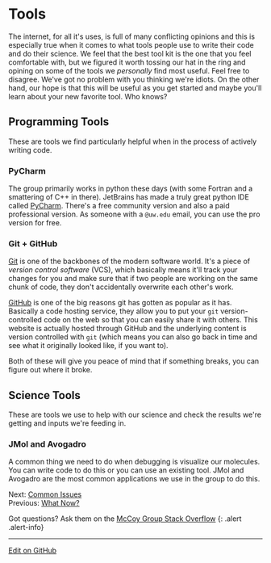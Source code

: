 # Tools

The internet, for all it's uses, is full of many conflicting opinions and this is especially true when it comes to what tools people use to write their code and do their science.
We feel that the best tool kit is the one that you feel comfortable with, but we figured it worth tossing our hat in the ring and opining on some of the tools we _personally_ find most useful.
Feel free to disagree. We've got no problem with you thinking we're idiots.
On the other hand, our hope is that this will be useful as you get started and maybe you'll learn about your new favorite tool. Who knows?

## Programming Tools

These are tools we find particularly helpful when in the process of actively writing code.

### PyCharm

The group primarily works in python these days (with some Fortran and a smattering of C++ in there).
JetBrains has made a truly great python IDE called [PyCharm](https://www.jetbrains.com/pycharm/).
There's a free community version and also a paid professional version. As someone with a `@uw.edu` email, you can use the pro version for free.

### Git + GitHub

[Git](https://git-scm.com/) is one of the backbones of the modern software world.
It's a piece of _version control software_ (VCS), which basically means it'll track your changes for you and make sure that if two people are working on the same chunk of code, they don't accidentally overwrite each other's work.

[GitHub](https://github.com) is one of the big reasons git has gotten as popular as it has.
Basically a code hosting service, they allow you to put your `git` version-controlled code on the web so that you can easily share it with others.
This website is actually hosted through GitHub and the underlying content is version controlled with `git` (which means you can also go back in time and see what it originally looked like, if you want to).

Both of these will give you peace of mind that if something breaks, you can figure out where it broke.

## Science Tools

These are tools we use to help with our science and check the results we're getting and inputs we're feeding in.

### JMol and Avogadro

A common thing we need to do when debugging is visualize our molecules. You can write code to do this or you can use an existing tool.
JMol and Avogadro are the most common applications we use in the group to do this.


<span class="text-muted">Next:</span>
 [Common Issues](CommonIssues.md)<br/>
<span class="text-muted">Previous:</span>
 [What Now?](WhatNow.md)

Got questions? Ask them on the [McCoy Group Stack Overflow](https://stackoverflow.com/c/mccoygroup/questions/ask)
{: .alert .alert-info}

---
[Edit on GitHub <i class="fab fa-github" aria-hidden="true"></i>](https://github.com/McCoyGroup/References/edit/gh-pages/McCoy%20Group%20Code%20Academy/GettingStarted/UsefulTools.md)


